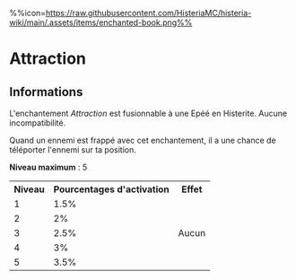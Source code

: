 %%icon=https://raw.githubusercontent.com/HisteriaMC/histeria-wiki/main/.assets/items/enchanted-book.png%%
# Attraction 

## Informations 
L'enchantement *Attraction* est fusionnable à une Epéé en Histerite. Aucune incompatibilité.  

Quand un ennemi est frappé avec cet enchantement, il a une chance de téléporter l'ennemi sur ta position.  

**Niveau maximum** : 5  

<table>
  <tr>
    <th>Niveau</th>
    <th>Pourcentages d'activation</th>
    <th>Effet</th>
  </tr>
  <tr>
    <td>1</td>
    <td>1.5%</td>
    <td rowspan="5">Aucun</td>
  </tr>
  <tr>
    <td>2</td>
    <td>2%</td>
  </tr>
  <tr>
    <td>3</td>
    <td>2.5%</td>
  </tr>
  <tr>
    <td>4</td>
    <td>3%</td>
  </tr>
  <tr>
    <td>5</td>
    <td>3.5%</td>
   </tr>
</table>
